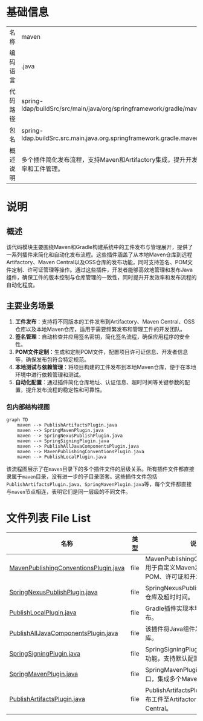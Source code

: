 # 基础信息

|      |      |
|------|------|
| 名称 | maven |
| 编码语言 | .java |
| 代码路径 | spring-ldap/buildSrc/src/main/java/org/springframework/gradle/maven |
| 包名 | spring-ldap.buildSrc.src.main.java.org.springframework.gradle.maven |
| 概述说明 | 多个插件简化发布流程，支持Maven和Artifactory集成，提升开发效率和工件管理。 |

# 说明

## 概述
该代码模块主要围绕Maven和Gradle构建系统中的工件发布与管理展开，提供了一系列插件来简化和自动化发布流程。这些插件涵盖了从本地Maven仓库到远程Artifactory、Maven Central以及OSS仓库的发布功能，同时支持签名、POM文件定制、许可证管理等操作。通过这些插件，开发者能够高效地管理和发布Java组件，确保工件的版本控制与仓库管理的一致性，同时提升开发效率和发布流程的自动化程度。

## 主要业务场景
1. **工件发布**：支持将不同版本的工件发布到Artifactory、Maven Central、OSS仓库以及本地Maven仓库，适用于需要频繁发布和管理工件的开发团队。
2. **签名管理**：自动检查并应用签名密钥，简化签名流程，确保应用程序的安全性。
3. **POM文件定制**：生成和定制POM文件，配置项目许可证信息、开发者信息等，确保发布包符合特定规范。
4. **本地测试与依赖管理**：将项目构建的工件发布到本地Maven仓库，便于在本地环境中进行依赖管理和测试。
5. **自动化配置**：通过插件简化仓库地址、认证信息、超时时间等关键参数的配置，提升发布流程的稳定性和可靠性。


### 包内部结构视图

```mermaid
graph TD
    maven --> PublishArtifactsPlugin.java
    maven --> SpringMavenPlugin.java
    maven --> SpringNexusPublishPlugin.java
    maven --> SpringSigningPlugin.java
    maven --> PublishAllJavaComponentsPlugin.java
    maven --> MavenPublishingConventionsPlugin.java
    maven --> PublishLocalPlugin.java
```

该流程图展示了在`maven`目录下的多个插件文件的层级关系。所有插件文件都直接隶属于`maven`目录，没有进一步的子目录嵌套。这些插件文件包括`PublishArtifactsPlugin.java`、`SpringMavenPlugin.java`等，每个文件都直接与`maven`节点相连，表明它们是同一层级的不同文件。

# 文件列表 File List

| 名称   | 类型  | 说明 |
|-------|------|-------------|
| [MavenPublishingConventionsPlugin.java](MavenPublishingConventionsPlugin.md) | file | MavenPublishingConventionsPlugin用于自定义Maven发布配置，涵盖POM、许可证和开发者信息等。 |
| [SpringNexusPublishPlugin.java](SpringNexusPublishPlugin.md) | file | SpringNexusPublishPlugin配置OSS仓库及超时时间。 |
| [PublishLocalPlugin.java](PublishLocalPlugin.md) | file | Gradle插件实现本地Maven仓库发布。 |
| [PublishAllJavaComponentsPlugin.java](PublishAllJavaComponentsPlugin.md) | file | 该插件将Java组件发布至Maven仓库。 |
| [SpringSigningPlugin.java](SpringSigningPlugin.md) | file | SpringSigningPlugin实现Gradle签名功能，支持默认配置和密钥检查。 |
| [SpringMavenPlugin.java](SpringMavenPlugin.md) | file | SpringMavenPlugin实现Plugin接口，集成多个Maven插件。 |
| [PublishArtifactsPlugin.java](PublishArtifactsPlugin.md) | file | PublishArtifactsPlugin插件按版本发布工件至Artifactory或Maven Central。 |


